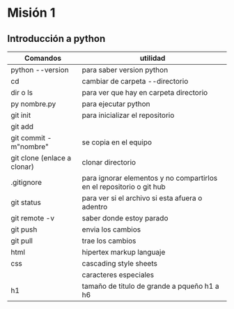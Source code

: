 # Misión 1
## Introducción a python

Comandos         | utilidad
-----------------|---------------------------------------
python --version | para saber version python
cd               | cambiar de carpeta --directorio
dir o ls         | para ver que hay en carpeta directorio
py nombre.py     | para ejecutar python
git init | para inicializar el repositorio
git add | 
git commit -m"nombre" | se copia en el equipo
git clone (enlace a clonar) | clonar directorio
.gitignore | para ignorar elementos y no compartirlos en el repositorio o git hub
git status | para ver si el archivo si esta afuera o adentro
git remote -v | saber donde estoy parado
git push | envia los cambios
git pull | trae los cambios
html | hipertex markup languaje
css | cascading style sheets
 <meta charset="UTF-8">    |   caracteres especiales 
 h1 | tamaño de titulo de grande a pqueño h1 a h6